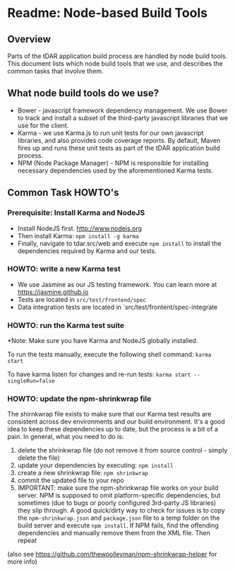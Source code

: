 # Readme: Node-based Build Tools

## Overview
Parts of the tDAR application build process are handled by node build tools.  This document lists which node build tools that we use, 
and describes the common tasks that involve them.

## What node build tools do we use?

- Bower - javascript framework dependency management.  We use Bower to track and install a subset of 
 the third-party javascript libraries that we use for the client.
- Karma - we use Karma.js to run unit tests for our own javascript libraries, and also provides code coverage reports.
By default, Maven fires up  and runs these unit tests as part of the tDAR application build process.
- NPM (Node Package Manager) - NPM is responsible for installing necessary dependencies used by the aforementioned
Karma tests. 


## Common Task HOWTO's

### Prerequisite:  Install Karma and NodeJS
- Install NodeJS first.   http://www.nodejs.org
- Then install Karma:  `npm install -g karma`
- Finally, navigate to tdar.src/web and execute `npm install` to install the dependencies required by Karma and our tests.


### HOWTO: write a new Karma test
- We use Jasmine as our JS testing framework.  You can learn more at https://jasmine.github.io
- Tests are located in `src/test/frontend/spec` 
- Data integration tests are located in `src/test/frontent/spec-integrate


### HOWTO: run the Karma test suite 

*Note:  Make sure you have Karma and NodeJS globally installed.

To run the tests manually, execute the following shell command: `karma start`

To have karma listen for changes and re-run tests: `karma start --singleRun=false`


### HOWTO: update the npm-shrinkwrap file

The shirnkwrap file exists to make sure that our Karma test results are consistent across dev environments and our build environment.
It's a good idea to keep these dependencies up to date, but the process is a bit of a pain. In general, what you need to do is:

1. delete the shrinkwrap file (do not remove it from source control - simply delete the file)
2. update your dependencies by executing:   `npm install`
3. create a new shrinkwrap file: `npm shrinkwrap`
4. commit the updated file to your repo
5. IMPORTANT: make sure the npm-shrinkwrap file works on your build server.  NPM is supposed to omit platform-specific dependencies, but sometimes (due to bugs or poorly configured 3rd-party JS libraries) they slip through.  A good quick/dirty way to check for issues is to copy the `npm-shrinkwrap.json`  and `package.json` file to a temp folder on the build server and execute `npm install`.   If NPM fails,  find the offending dependencies and manually remove them from the XML file.  Then repeat 


(also see https://github.com/thewoolleyman/npm-shrinkwrap-helper for more info)